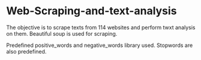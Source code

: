 # Web-Scraping-and-text-analysis
The objective is to scrape texts from 114 websites and perform twxt analysis on them.
Beautiful soup is used for scraping.

Predefined positive_words and negative_words library used. Stopwords are also predefined.


